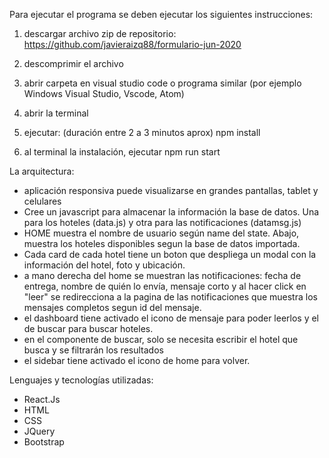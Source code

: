 Para ejecutar el programa se deben ejecutar los siguientes instrucciones:

1) descargar archivo zip de repositorio:
    https://github.com/javieraizq88/formulario-jun-2020

2) descomprimir el archivo

3) abrir carpeta en visual studio code o programa similar (por ejemplo Windows Visual Studio, Vscode, Atom)

4) abrir la terminal

5) ejecutar: (duración entre 2 a 3 minutos aprox)
    npm install 

6) al terminal la instalación, ejecutar 
    npm run start



La arquitectura:
- aplicación responsiva puede visualizarse en grandes pantallas, tablet y celulares
- Cree un javascript para almacenar la información la base de datos. Una para los hoteles (data.js) y otra para las notificaciones (datamsg.js)
- HOME muestra el nombre de usuario según name del state. Abajo, muestra los hoteles disponibles segun la base de datos importada. 
- Cada card de cada hotel tiene un boton que despliega un modal con la información del hotel, foto y ubicación.
- a mano derecha del home se muestran las notificaciones: fecha de entrega, nombre de quién lo envía, mensaje corto y al hacer click en "leer" se redirecciona a la pagina de las notificaciones que muestra los mensajes completos segun id del mensaje.
- el dashboard tiene activado el icono de mensaje para poder leerlos y el de buscar para buscar hoteles.
- en el componente de buscar, solo se necesita escribir el hotel que busca y se filtrarán los resultados
- el sidebar tiene activado el icono de home para volver.

Lenguajes y tecnologías utilizadas:
- React.Js
- HTML 
- CSS
- JQuery
- Bootstrap
